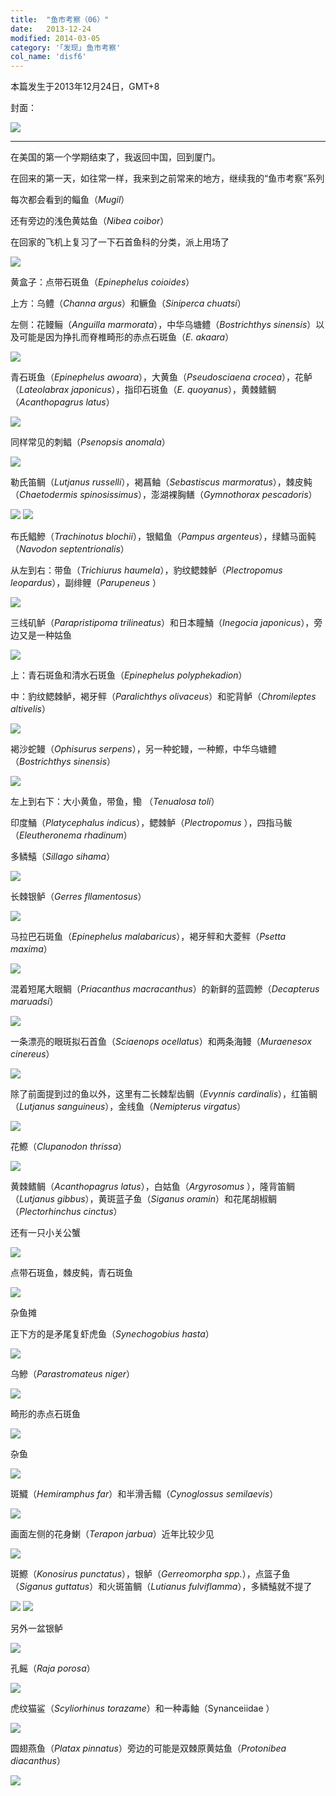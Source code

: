 ```yaml
---
title:  "鱼市考察（06）"
date:   2013-12-24
modified: 2014-03-05
category: '｢发现｣ 鱼市考察'
col_name: 'disf6'
---
```


本篇发生于2013年12月24日，GMT+8

封面：

<img class='disc' src='https://lykoseremos.github.io/gmalb-04/disf6/cover.png'>

---

在美国的第一个学期结束了，我返回中国，回到厦门。

在回来的第一天，如往常一样，我来到之前常来的地方，继续我的“鱼市考察”系列

每次都会看到的鲻鱼（<i>Mugil</i>）

还有旁边的浅色黄姑鱼（<i>Nibea coibor</i>）

在回家的飞机上复习了一下石首鱼科的分类，派上用场了

<img class='disc' src='https://lykoseremos.github.io/gmalb-04/disf6/1.jpg'>

黄盒子：点带石斑鱼（<i>Epinephelus coioides</i>）

上方：乌鳢（<i>Channa argus</i>）和鳜鱼（<i>Siniperca chuatsi</i>）

左侧：花鳗鲡（<i>Anguilla marmorata</i>），中华乌塘鳢（<i>Bostrichthys sinensis</i>）以及可能是因为挣扎而脊椎畸形的赤点石斑鱼（<i>E. akaara</i>）

<img class='disc' src='https://lykoseremos.github.io/gmalb-04/disf6/2.jpg'>

青石斑鱼（<i>Epinephelus awoara</i>），大黄鱼（<i>Pseudosciaena crocea</i>），花鲈（<i>Lateolabrax japonicus</i>），指印石斑鱼（<i>E. quoyanus</i>），黄棘鳍鲷（<i>Acanthopagrus latus</i>）

<img class='disc' src='https://lykoseremos.github.io/gmalb-04/disf6/3.jpg'>

同样常见的刺鲳（<i>Psenopsis anomala</i>）

<img class='disc' src='https://lykoseremos.github.io/gmalb-04/disf6/4.jpg'>

勒氏笛鲷（<i>Lutjanus russelli</i>），褐菖鲉（<i>Sebastiscus marmoratus</i>），棘皮鲀（<i>Chaetodermis spinosissimus</i>），澎湖裸胸鳝（<i>Gymnothorax pescadoris</i>）

<img class='disc' src='https://lykoseremos.github.io/gmalb-04/disf6/6.jpg'>

<img class='disc' src='https://lykoseremos.github.io/gmalb-04/disf6/5.jpg'>

布氏鲳鰺（<i>Trachinotus blochii</i>），银鲳鱼（<i>Pampus argenteus</i>），绿鳍马面鲀（<i>Navodon septentrionalis</i>）

从左到右：带鱼（<i>Trichiurus haumela</i>），豹纹鳃棘鲈（<i>Plectropomus leopardus</i>），副绯鲤（<i>Parupeneus </i>）

<img class='disc' src='https://lykoseremos.github.io/gmalb-04/disf6/7.jpg'>

三线矶鲈（<i>Parapristipoma trilineatus</i>）和日本瞳鯒（<i>Inegocia japonicus</i>），旁边又是一种姑鱼

<img class='disc' src='https://lykoseremos.github.io/gmalb-04/disf6/9.jpg'>

上：青石斑鱼和清水石斑鱼（<i>Epinephelus polyphekadion</i>）

中：豹纹鳃棘鲈，褐牙鲆（<i>Paralichthys olivaceus</i>）和驼背鲈（<i>Chromileptes altivelis</i>）

<img class='disc' src='https://lykoseremos.github.io/gmalb-04/disf6/10.jpg'>

褐沙蛇鳗（<i>Ophisurus serpens</i>），另一种蛇鳗，一种鰶，中华乌塘鳢（<i>Bostrichthys sinensis</i>）

<img class='disc' src='https://lykoseremos.github.io/gmalb-04/disf6/11.jpg'>

左上到右下：大小黄鱼，带鱼，鰳 （<i>Tenualosa toli</i>）

印度鯒（<i>Platycephalus indicus</i>），鳃棘鲈（<i>Plectropomus </i>），四指马鲅（<i>Eleutheronema rhadinum</i>）

多鳞鱚（<i>Sillago sihama</i>）

<img class='disc' src='https://lykoseremos.github.io/gmalb-04/disf6/13.jpg'>


长棘银鲈（<i>Gerres fllamentosus</i>）

<img class='disc' src='https://lykoseremos.github.io/gmalb-04/disf6/14.jpg'>

马拉巴石斑鱼（<i>Epinephelus malabaricus</i>），褐牙鲆和大菱鲆（<i>Psetta maxima</i>）

<img class='disc' src='https://lykoseremos.github.io/gmalb-04/disf6/15.jpg'>

混着短尾大眼鲷（<i>Priacanthus macracanthus</i>）的新鲜的蓝圆鰺（<i>Decapterus maruadsi</i>）

<img class='disc' src='https://lykoseremos.github.io/gmalb-04/disf6/16.jpg'>

一条漂亮的眼斑拟石首鱼（<i>Sciaenops ocellatus</i>）和两条海鳗（<i>Muraenesox cinereus</i>）

<img class='disc' src='https://lykoseremos.github.io/gmalb-04/disf6/17.jpg'>

除了前面提到过的鱼以外，这里有二长棘犁齿鲷（<i>Evynnis cardinalis</i>），红笛鲷（<i>Lutjanus sanguineus</i>），金线鱼（<i>Nemipterus virgatus</i>）

<img class='disc' src='https://lykoseremos.github.io/gmalb-04/disf6/18.jpg'>

花鰶（<i>Clupanodon thrissa</i>）

<img class='disc' src='https://lykoseremos.github.io/gmalb-04/disf6/19.jpg'>

黄棘鳍鲷（<i>Acanthopagrus latus</i>），白姑鱼（<i>Argyrosomus </i>），隆背笛鲷（<i>Lutjanus gibbus</i>），黄斑蓝子鱼（<i>Siganus oramin</i>）和花尾胡椒鲷（<i>Plectorhinchus cinctus</i>）

还有一只小关公蟹

<img class='disc' src='https://lykoseremos.github.io/gmalb-04/disf6/20.jpg'>

点带石斑鱼，棘皮鲀，青石斑鱼

<img class='disc' src='https://lykoseremos.github.io/gmalb-04/disf6/21.jpg'>

杂鱼摊

正下方的是矛尾复虾虎鱼（<i>Synechogobius hasta</i>）

<img class='disc' src='https://lykoseremos.github.io/gmalb-04/disf6/22.jpg'>

乌鰺（<i>Parastromateus niger</i>）

<img class='disc' src='https://lykoseremos.github.io/gmalb-04/disf6/23.jpg'>

畸形的赤点石斑鱼

<img class='disc' src='https://lykoseremos.github.io/gmalb-04/disf6/24.jpg'>

杂鱼

<img class='disc' src='https://lykoseremos.github.io/gmalb-04/disf6/25.jpg'>



斑鱵（<i>Hemiramphus far</i>）和半滑舌鳎（<i>Cynoglossus semilaevis</i>）

<img class='disc' src='https://lykoseremos.github.io/gmalb-04/disf6/27.jpg'>

画面左侧的花身鯻（<i>Terapon jarbua</i>）近年比较少见

<img class='disc' src='https://lykoseremos.github.io/gmalb-04/disf6/28.jpg'>

斑鰶（<i>Konosirus punctatus</i>），银鲈（<i>Gerreomorpha spp.</i>），点篮子鱼（<i>Siganus guttatus</i>）和火斑笛鲷（<i>Lutianus fulviflamma</i>），多鳞鱚就不提了

<img class='disc' src='https://lykoseremos.github.io/gmalb-04/disf6/30.jpg'>

<img class='disc' src='https://lykoseremos.github.io/gmalb-04/disf6/34.jpg'>

另外一盆银鲈

<img class='disc' src='https://lykoseremos.github.io/gmalb-04/disf6/32.jpg'>

孔鳐（<i>Raja porosa</i>）

<img class='disc' src='https://lykoseremos.github.io/gmalb-04/disf6/31.jpg'>

虎纹猫鲨（<i>Scyliorhinus torazame</i>）和一种毒鲉（Synanceiidae ）

<img class='disc' src='https://lykoseremos.github.io/gmalb-04/disf6/33.jpg'>

圆翅燕鱼（<i>Platax pinnatus</i>）旁边的可能是双棘原黄姑鱼（<i>Protonibea diacanthus</i>）

<img class='disc' src='https://lykoseremos.github.io/gmalb-04/disf6/35.jpg'>
